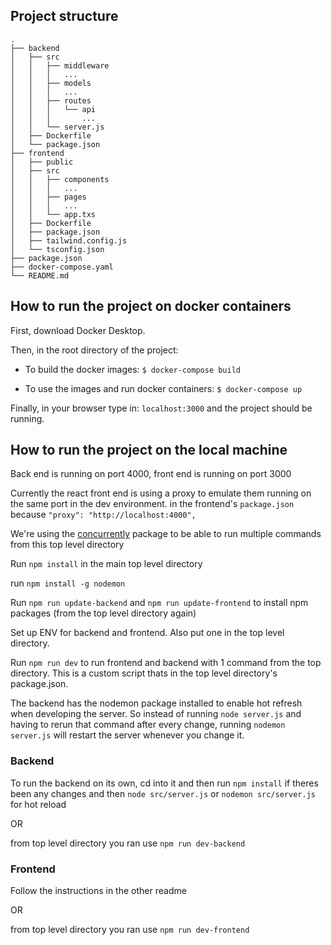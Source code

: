 ## Project structure
```
.
├── backend
│   ├── src
│   │   ├── middleware
│   │   │   ...
│   │   ├── models
│   │   │   ...
│   │   ├── routes
│   │   │   └── api
│   │   │       ...
│   │   └── server.js
│   ├── Dockerfile
│   └── package.json
├── frontend
│   ├── public
│   ├── src
│   │   ├── components
│   │   │   ...
│   │   ├── pages
│   │   │   ...
│   │   └── app.txs
│   ├── Dockerfile
│   ├── package.json
│   ├── tailwind.config.js
│   └── tsconfig.json
├── package.json
├── docker-compose.yaml
└── README.md
```

## How to run the project on docker containers

First, download Docker Desktop.

Then, in the root directory of the project:

* To build the docker images: `$ docker-compose build`

* To use the images and run docker containers: `$ docker-compose up`

Finally, in your browser type in: `localhost:3000` and the project should be running.

## How to run the project on the local machine

Back end is running on port 4000, front end is running on port 3000

Currently the react front end is using a proxy to emulate them running on the same port in the dev environment. in the frontend's `package.json` because `"proxy": "http://localhost:4000",`

We're using the [concurrently](https://www.npmjs.com/package/concurrently) package to be able to run multiple commands from this top level directory

Run `npm install` in the main top level directory

run `npm install -g nodemon`

Run `npm run update-backend` and `npm run update-frontend` to install npm packages (from the top level directory again)

Set up ENV for backend and frontend. Also put one in the top level directory.

Run `npm run dev` to run frontend and backend with 1 command from the top directory. This is a custom script thats in the top level directory's package.json.

The backend has the nodemon package installed to enable hot refresh when developing the server. So instead of running `node server.js` and having to rerun that command after every change, running `nodemon server.js` will restart the server whenever you change it.

### Backend

To run the backend on its own, cd into it and then run `npm install` if theres been any changes and then `node src/server.js` or `nodemon src/server.js` for hot reload

OR

from top level directory you ran use `npm run dev-backend`

### Frontend

Follow the instructions in the other readme

OR

from top level directory you ran use `npm run dev-frontend`
